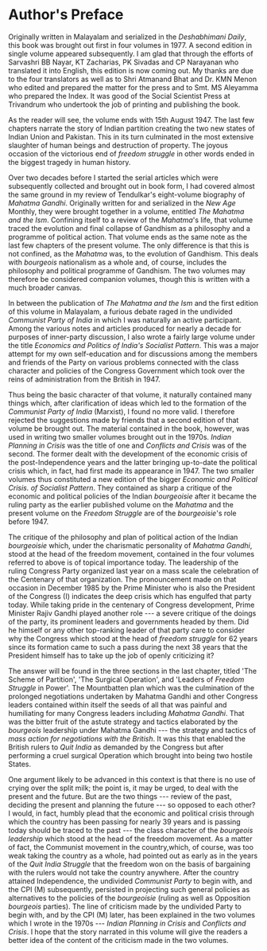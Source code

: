 # Author's Preface

Originally written in Malayalam and serialized in the
_Deshabhimani Daily_, this book was brought out first in four
volumes in 1977. A second edition in single volume appeared
subsequently. I am glad that through the efforts of Sarvashri
BB Nayar, KT Zacharias, PK Sivadas and
CP Narayanan who translated it into English, this
edition is now coming out. My thanks are due to the four
translators as well as to Shri Atmanand Bhat and Dr.
KMN Menon who edited and prepared the matter for
the press and to Smt. MS Aleyamma who prepared the
Index. It was good of the Social Scientist Press at Trivandrum
who undertook the job of printing and publishing the
book.

As the reader will see, the volume ends with 15th August 1947. The last few chapters narrate the story of Indian
partition creating the two new states of Indian Union and
Pakistan. This in its turn culminated in the most extensive
slaughter of human beings and destruction of property. The
joyous occasion of the victorious end of _freedom struggle_
in other words ended in the biggest tragedy in human history.

Over two decades before I started the serial articles
which were subsequently collected and brought out in book
form, I had covered almost the same ground in my review
of Tendulkar's eight-volume biography of _Mahatma Gandhi_.
Originally written for and serialized in the _New Age_
Monthly, they were brought together in a volume, entitled
_The Mahatma and the Ism_. Confining itself to a review of
the _Mahatma_'s life, that volume traced the evolution and
final collapse of Gandhism as a philosophy and a programme
of political action. That volume ends as the same note
as the last few chapters of the present volume. The only
difference is that this is not confined, as the _Mahatma_ was,
to the evolution of Gandhism. This deals with _bourgeois_
nationalism as a whole and, of course, includes the philosophy
and political programme of Gandhism. The two volumes
may therefore be considered companion volumes, though
this is written with a much broader canvas.

In between the publication of _The Mahatma and the Ism_
and the first edition of this volume in Malayalam, a furious
debate raged in the undivided _Communist Party of India_ in
which I was naturally an active participant. Among the
various notes and articles produced for nearly a decade for
purposes of inner-party discussion, I also wrote a fairly large
volume under the title _Economics and Politics of India's Socialist
Pattern_. This was a major attempt for my own self-education
and for discussions among the members and friends of the
Party on various problems connected with the class character
and policies of the Congress Government which took over
the reins of administration from the British in 1947.

Thus being the basic character of that volume, it naturally
contained many things which, after clarification of
ideas which led to the formation of the _Communist Party
of India_ (Marxist), I found no more valid. I therefore rejected
the suggestions made by friends that a second edition of that
volume be brought out. The material contained in the book,
however, was used in writing two smaller volumes brought out
in the 1970s. _Indian Planning in Crisis_ was the title of one and
_Conflicts and Crisis_ was of the second. The former dealt with
the development of the economic crisis of the post-Independence
years and the latter bringing up-to-date the political
crisis which, in fact, had first made its appearance in 1947.
The two smaller volumes thus constituted a new edition of
the bigger _Economic and Political Crisis. of Socialist Pattern_.
They contained as sharp a critique of the economic and
political policies of the Indian _bourgeoisie_ after it became the
ruling party as the earlier published volume on the _Mahatma_
and the present volume on the _Freedom Struggle_ are of the
_bourgeoisie_'s role before 1947.

The critique of the philosophy and plan of political
action of the Indian _bourgeoisie_ which, under the charismatic
personality of _Mahatma Gandhi_, stood at the head of the
freedom movement, contained in the four volumes referred
to above is of topical importance today. The leadership of
the ruling Congress Party organized last year on a mass scale
the celebration of the Centenary of that organization. The
pronouncement made on that occasion in December 1985
by the Prime Minister who is also the President of the Congress (I) indicates the deep crisis which has engulfed that
party today. While taking pride in the centenary of Congress
development, Prime Minister Rajiv Gandhi played another
role --- a severe critique of the doings of the party, its prominent
leaders and governments headed by them. Did he
himself or any other top-ranking leader of that party care
to consider why the Congress which stood at the head of
_freedom struggle_ for 62 years since its formation came to
such a pass during the next 38 years that the President himself
has to take up the job of openly criticizing it?

The answer will be found in the three sections in the
last chapter, titled 'The Scheme of Partition', 'The Surgical
Operation', and 'Leaders of _Freedom Struggle_ in Power'.
The Mountbatten plan which was the culmination of the
prolonged negotiations undertaken by Mahatma Gandhi and
other Congress leaders contained within itself the seeds of
all that was painful and humiliating for many Congress
leaders including _Mahatma Gandhi_. That was the bitter
fruit of the astute strategy and tactics elaborated by the _bourgeois_
leadership under Mahatma Gandhi --- the strategy and
tactics of _mass action for negotiations with the British_. It was
this that enabled the British rulers to _Quit India_ as demanded
by the Congress but after performing a cruel surgical
Operation which brought into being two hostile States.

One argument likely to be advanced in this context is
that there is no use of crying over the split milk; the point is,
it may be urged, to deal with the present and the future.
But are the two things --- review of the past, deciding the
present and planning the future --- so opposed to each other?
I would, in fact, humbly plead that the economic and political
crisis through which the country has been passing for nearly 39 years and is passing today should be traced to the past
--- the class character of the _bourgeois leadership_ which stood at
the head of the freedom movement. As a matter of fact, the
Communist movement in the country,which, of course, was too
weak taking the country as a whole, had pointed out as early as
in the years of the _Quit India Struggle_ that the freedom won
on the basis of bargaining with the rulers would not take the
country anywhere. After the country attained Independence,
the undivided _Communist Party_ to begin with, and the
CPI (M) subsequently, persisted in projecting such general
policies as alternatives to the policies of the _bourgeoisie_
(ruling as well as Opposition _bourgeois_ parties).
The line of criticism made by the undivided Party to
begin with, and by the CPI (M) later, has been explained
in the two volumes which I wrote in the 1970s --- _Indian Planning
in Crisis_ and _Conflicts and Crisis_. I hope that the story
narrated in this volume will give the readers a better idea
of the content of the criticism made in the two volumes.
